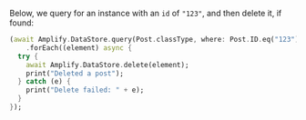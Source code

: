 Below, we query for an instance with an `id` of `"123"`, and then delete it, if found:

```dart
(await Amplify.DataStore.query(Post.classType, where: Post.ID.eq("123")))
    .forEach((element) async {
  try {
    await Amplify.DataStore.delete(element);
    print("Deleted a post");
  } catch (e) {
    print("Delete failed: " + e);
  }
});
```
